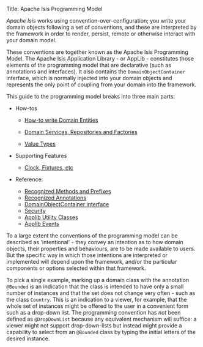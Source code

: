 Title: Apache Isis Programming Model

*Apache Isis* works using convention-over-configuration; you write your domain objects following a set of conventions, and these are interpreted by the framework in order to render, persist, remote or otherwise interact with your domain model.

These conventions are together known as the Apache Isis Programming Model. The Apache Isis Application Library - or AppLib - constitutes those elements of the programming model that are declarative (such as annotations and interfaces). It also contains the `DomainObjectContainer` interface, which is normally injected into your domain objects and represents the only point of coupling from your domain into the framework.

This guide to the programming model breaks into three main parts:

* How-tos

  * [How-to write Domain Entities](./how-tos/000-about.html)

  * [Domain Services, Repositories and Factories](./domain-services/000-about.html)

  * [Value Types](./value-types/000-about.html)

* Supporting Features

  * [Clock, Fixtures, etc](./supporting-features/000-about.html)

* Reference:

    * [Recognized Methods and Prefixes](./reference/Recognized-Methods-and-Prefixes.html)
    * [Recognized Annotations](./reference/recognized-annotations/000-about.html)
    * [DomainObjectContainer interface](./reference/DomainObjectContainer.html)
    * [Security](./reference/Security.html)
    * [Applib Utility Classes](./reference/Utility.html)
    * [Applib Events](./reference/Event.html)

To a large extent the conventions of the programming 
model can be described as 'intentional' - they convey an intention as to 
how domain objects, their properties and behaviours, are to be made 
available to users. But the
specific way in which those intentions are interpreted or implemented
will depend upon the framework, and/or the particular components or
options selected within that framework.

To pick a single example, marking up a domain class with the annotation
`@Bounded` is an indication that the class is intended to have only a
small number of instances and that the set does not change very often -
such as the class `Country`. This is an indication to a viewer, for
example, that the whole set of instances might be offered to the user in
a convenient form such as a drop-down list. The programming convention
has *not* been defined as `@DropDownList` because any equivalent
mechanism will suffice: a viewer might not support drop-down-lists but
instead might provide a capability to select from an `@Bounded` class by
typing the initial letters of the desired instance.
